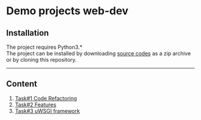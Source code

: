 # Demo projects web-dev
## Installation
The project requires Python3.*<br>
The project can be installed by downloading [source codes](https://github.com/aozerets/web-dev/releases/) 
as a zip archive or by cloning this repository.
***
## Content
1. [Task#1 Code Refactoring](src/refactoring/refactoring.md)
2. [Task#2 Features](src/statistics/statistics.py)
3. [Task#3 uWSGI framework](src/uwsgi/uwsgi.md)
